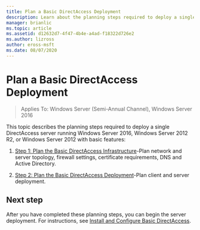 ```yaml
---
title: Plan a Basic DirectAccess Deployment
description: Learn about the planning steps required to deploy a single DirectAccess server running  Windows Server 2016, Windows Server 2012 R2, or Windows Server 2012 with basic features.
manager: brianlic
ms.topic: article
ms.assetid: d12632d7-4f47-4b4e-a4ad-f18322d726e2
ms.author: lizross
author: eross-msft
ms.date: 08/07/2020
---
```

# Plan a Basic DirectAccess Deployment

>Applies To: Windows Server (Semi-Annual Channel), Windows Server 2016

This topic describes the planning steps required to deploy a single DirectAccess server running  Windows Server 2016, Windows Server 2012 R2, or Windows Server 2012 with basic features:

1.  [Step 1: Plan the Basic DirectAccess Infrastructure](da-basic-plan-s1-infrastructure.md)-Plan network and server topology, firewall settings, certificate requirements, DNS and Active Directory.

2.  [Step 2: Plan the Basic DirectAccess Deployment](da-basic-plan-s2-deployment.md)-Plan client and server deployment.

## Next step
After you have completed these planning steps, you can begin the server deployment. For instructions, see [Install and Configure Basic DirectAccess](Install-and-Configure-Basic-DirectAccess.md).



